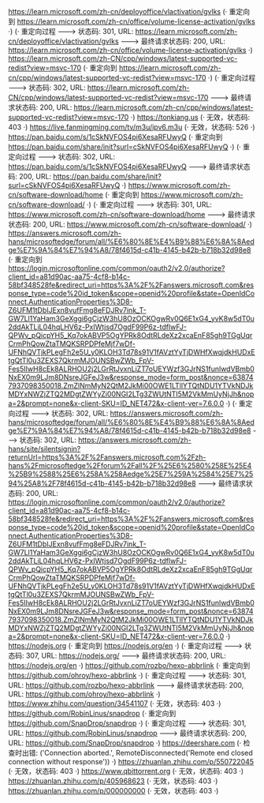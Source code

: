https://learn.microsoft.com/zh-cn/deployoffice/vlactivation/gvlks (· 重定向到 https://learn.microsoft.com/zh-cn/office/volume-license-activation/gvlks ·)
(· 重定向过程 ---> 状态码: 301, URL: https://learn.microsoft.com/zh-cn/deployoffice/vlactivation/gvlks ---> 最终请求状态码: 200, URL: https://learn.microsoft.com/zh-cn/office/volume-license-activation/gvlks ·)
https://learn.microsoft.com/zh-CN/cpp/windows/latest-supported-vc-redist?view=msvc-170 (· 重定向到 https://learn.microsoft.com/zh-cn/cpp/windows/latest-supported-vc-redist?view=msvc-170 ·)
(· 重定向过程 ---> 状态码: 302, URL: https://learn.microsoft.com/zh-CN/cpp/windows/latest-supported-vc-redist?view=msvc-170 ---> 最终请求状态码: 200, URL: https://learn.microsoft.com/zh-cn/cpp/windows/latest-supported-vc-redist?view=msvc-170 ·)
https://tonkiang.us (· 无效，状态码: 403 ·)
https://live.fanmingming.com/tv/m3u/ipv6.m3u (· 无效，状态码: 526 ·)
https://pan.baidu.com/s/1cSkNVFOS4pi6XesaRFUwyQ (· 重定向到 https://pan.baidu.com/share/init?surl=cSkNVFOS4pi6XesaRFUwyQ ·)
(· 重定向过程 ---> 状态码: 302, URL: https://pan.baidu.com/s/1cSkNVFOS4pi6XesaRFUwyQ ---> 最终请求状态码: 200, URL: https://pan.baidu.com/share/init?surl=cSkNVFOS4pi6XesaRFUwyQ ·)
https://www.microsoft.com/zh-cn/software-download/home (· 重定向到 https://www.microsoft.com/zh-cn/software-download/ ·)
(· 重定向过程 ---> 状态码: 301, URL: https://www.microsoft.com/zh-cn/software-download/home ---> 最终请求状态码: 200, URL: https://www.microsoft.com/zh-cn/software-download/ ·)
https://answers.microsoft.com/zh-hans/microsoftedge/forum/all/%E6%80%8E%E4%B9%88%E6%8A%8Aedge%E7%9A%84%E7%94%A8/78f4615d-c41b-4145-b42b-b718b32d98e8 (· 重定向到 https://login.microsoftonline.com/common/oauth2/v2.0/authorize?client_id=a81d90ac-aa75-4cf8-b14c-58bf348528fe&redirect_uri=https%3A%2F%2Fanswers.microsoft.com&response_type=code%20id_token&scope=openid%20profile&state=OpenIdConnect.AuthenticationProperties%3D8-Z6UFM1tDbIJExn8vufFmg8eFDJRv7ink_T-GW7Ll1YaHam3GeXggi6gCjzW3hU8OzOCKOgwRv0Q6E1xG4_yvK8w5dT0u2ddAkTLiL04hqLHV6z-PxIWtjsd7OgdF99P6z-tdflwFJ-QPWv_pQicpYH5_Kq7okABVP5OgYPRk8OdtRLdeXz2xcaEnF85gh9TGgUqrCrmPhQowZtaTMQKSRPDPfeMjf7wDf-UFNhQVTjkPLegFh2e5U_y0KLOH3Td78s91V1fAVztYyTjDWHfXwqjdkHUDxEtgQtTl0u3ZEXS7QkrmMJOUNSBwZWb_FpV-Fes5IIwH8cEk8ALRHOU2j2LGrRtJvxnLiZT7oUEYWzf3GJrNS1funlwdVBmb0NxEX0m9LJm8DNsreJGFeJ3w&response_mode=form_post&nonce=638747937098350018.ZmZlNmMyN2QtM2JkMi00OWE1LTllYTQtNDU1YTVkNDJkMDYxNWZjZTQ2MDgtZWYyZi00NGI2LTg3ZWUtNTI5M2VkMmUyNjJh&nopa=2&prompt=none&x-client-SKU=ID_NET472&x-client-ver=7.6.0.0 ·)
(· 重定向过程 ---> 状态码: 302, URL: https://answers.microsoft.com/zh-hans/microsoftedge/forum/all/%E6%80%8E%E4%B9%88%E6%8A%8Aedge%E7%9A%84%E7%94%A8/78f4615d-c41b-4145-b42b-b718b32d98e8 ---> 状态码: 302, URL: https://answers.microsoft.com/zh-hans/site/silentsignin?returnUrl=https%3A%2F%2Fanswers.microsoft.com%2Fzh-hans%2Fmicrosoftedge%2Fforum%2Fall%2F%25E6%2580%258E%25E4%25B9%2588%25E6%258A%258Aedge%25E7%259A%2584%25E7%2594%25A8%2F78f4615d-c41b-4145-b42b-b718b32d98e8 ---> 最终请求状态码: 200, URL: https://login.microsoftonline.com/common/oauth2/v2.0/authorize?client_id=a81d90ac-aa75-4cf8-b14c-58bf348528fe&redirect_uri=https%3A%2F%2Fanswers.microsoft.com&response_type=code%20id_token&scope=openid%20profile&state=OpenIdConnect.AuthenticationProperties%3D8-Z6UFM1tDbIJExn8vufFmg8eFDJRv7ink_T-GW7Ll1YaHam3GeXggi6gCjzW3hU8OzOCKOgwRv0Q6E1xG4_yvK8w5dT0u2ddAkTLiL04hqLHV6z-PxIWtjsd7OgdF99P6z-tdflwFJ-QPWv_pQicpYH5_Kq7okABVP5OgYPRk8OdtRLdeXz2xcaEnF85gh9TGgUqrCrmPhQowZtaTMQKSRPDPfeMjf7wDf-UFNhQVTjkPLegFh2e5U_y0KLOH3Td78s91V1fAVztYyTjDWHfXwqjdkHUDxEtgQtTl0u3ZEXS7QkrmMJOUNSBwZWb_FpV-Fes5IIwH8cEk8ALRHOU2j2LGrRtJvxnLiZT7oUEYWzf3GJrNS1funlwdVBmb0NxEX0m9LJm8DNsreJGFeJ3w&response_mode=form_post&nonce=638747937098350018.ZmZlNmMyN2QtM2JkMi00OWE1LTllYTQtNDU1YTVkNDJkMDYxNWZjZTQ2MDgtZWYyZi00NGI2LTg3ZWUtNTI5M2VkMmUyNjJh&nopa=2&prompt=none&x-client-SKU=ID_NET472&x-client-ver=7.6.0.0 ·)
https://nodejs.org (· 重定向到 https://nodejs.org/en ·)
(· 重定向过程 ---> 状态码: 307, URL: https://nodejs.org/ ---> 最终请求状态码: 200, URL: https://nodejs.org/en ·)
https://github.com/rozbo/hexo-abbrlink (· 重定向到 https://github.com/ohroy/hexo-abbrlink ·)
(· 重定向过程 ---> 状态码: 301, URL: https://github.com/rozbo/hexo-abbrlink ---> 最终请求状态码: 200, URL: https://github.com/ohroy/hexo-abbrlink ·)
https://www.zhihu.com/question/34541107 (· 无效，状态码: 403 ·)
https://github.com/RobinLinus/snapdrop (· 重定向到 https://github.com/SnapDrop/snapdrop ·)
(· 重定向过程 ---> 状态码: 301, URL: https://github.com/RobinLinus/snapdrop ---> 最终请求状态码: 200, URL: https://github.com/SnapDrop/snapdrop ·)
https://deershare.com (· 检查时出错: ('Connection aborted.', RemoteDisconnected('Remote end closed connection without response')) ·)
https://zhuanlan.zhihu.com/p/550722045 (· 无效，状态码: 403 ·)
https://www.qbittorrent.org (· 无效，状态码: 403 ·)
https://zhuanlan.zhihu.com/p/405968623 (· 无效，状态码: 403 ·)
https://zhuanlan.zhihu.com/p/000000000 (· 无效，状态码: 403 ·)
